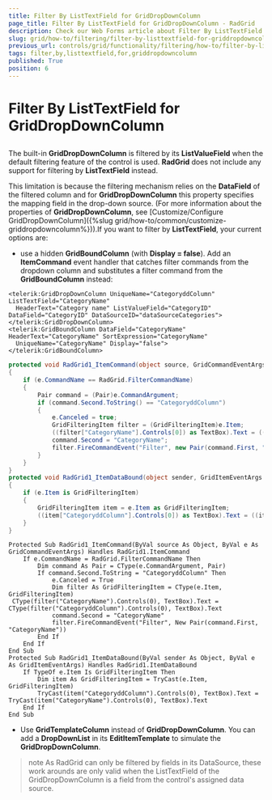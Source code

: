 ```yaml
---
title: Filter By ListTextField for GridDropDownColumn
page_title: Filter By ListTextField for GridDropDownColumn - RadGrid
description: Check our Web Forms article about Filter By ListTextField for GridDropDownColumn.
slug: grid/how-to/filtering/filter-by-listtextfield-for-griddropdowncolumn
previous_url: controls/grid/functionality/filtering/how-to/filter-by-listtextfield-for-griddropdowncolumn
tags: filter,by,listtextfield,for,griddropdowncolumn
published: True
position: 6
---
```


# Filter By ListTextField for GridDropDownColumn



##

The built-in **GridDropDownColumn** is filtered by its **ListValueField** when the default filtering feature of the control is used. **RadGrid** does not include any support for filtering by **ListTextField** instead.

This limitation is because the filtering mechanism relies on the **DataField** of the filtered column and for **GridDropDownColumn** this property specifies the mapping field in the drop-down source. (For more information about the properties of **GridDropDownColumn**, see [Customize/Configure GridDropDownColumn]({%slug grid/how-to/common/customize-griddropdowncolumn%})).If you want to filter by **ListTextField**, your current options are:

* use a hidden **GridBoundColumn** (with **Display = false**). Add an **ItemCommand** event handler that catches filter commands from the dropdown column and substitutes a filter command from the **GridBoundColumn** instead:



````ASP.NET
<telerik:GridDropDownColumn UniqueName="CategoryddColumn" ListTextField="CategoryName"
  HeaderText="Category name" ListValueField="CategoryID" DataField="CategoryID" DataSourceID="dataSourceCategories">
</telerik:GridDropDownColumn>
<telerik:GridBoundColumn DataField="CategoryName" HeaderText="CategoryName" SortExpression="CategoryName"
  UniqueName="CategoryName" Display="false">
</telerik:GridBoundColumn>
````
````C#
protected void RadGrid1_ItemCommand(object source, GridCommandEventArgs e)
{
    if (e.CommandName == RadGrid.FilterCommandName)
    {
        Pair command = (Pair)e.CommandArgument;
        if (command.Second.ToString() == "CategoryddColumn")
        {
            e.Canceled = true;
            GridFilteringItem filter = (GridFilteringItem)e.Item;
            ((filter["CategoryName"].Controls[0]) as TextBox).Text = ((filter["CategoryddColumn"].Controls[0]) as TextBox).Text;
            command.Second = "CategoryName";
            filter.FireCommandEvent("Filter", new Pair(command.First, "CategoryName"));
        }
    }
}
protected void RadGrid1_ItemDataBound(object sender, GridItemEventArgs e)
{  
    if (e.Item is GridFilteringItem)
    {  
        GridFilteringItem item = e.Item as GridFilteringItem;
        ((item["CategoryddColumn"].Controls[0]) as TextBox).Text = ((item["CategoryName"].Controls[0]) as TextBox).Text;
    }
}
````
````VB
Protected Sub RadGrid1_ItemCommand(ByVal source As Object, ByVal e As GridCommandEventArgs) Handles RadGrid1.ItemCommand
    If e.CommandName = RadGrid.FilterCommandName Then
        Dim command As Pair = CType(e.CommandArgument, Pair)
        If command.Second.ToString = "CategoryddColumn" Then
            e.Canceled = True
            Dim filter As GridFilteringItem = CType(e.Item, GridFilteringItem)
 CType(filter("CategoryName").Controls(0), TextBox).Text = CType(filter("CategoryddColumn").Controls(0), TextBox).Text   
            command.Second = "CategoryName"
            filter.FireCommandEvent("Filter", New Pair(command.First, "CategoryName"))
        End If
    End If
End Sub
Protected Sub RadGrid1_ItemDataBound(ByVal sender As Object, ByVal e As GridItemEventArgs) Handles RadGrid1.ItemDataBound
    If TypeOf e.Item Is GridFilteringItem Then
        Dim item As GridFilteringItem = TryCast(e.Item, GridFilteringItem)
        TryCast(item("CategoryddColumn").Controls(0), TextBox).Text = TryCast(item("CategoryName").Controls(0), TextBox).Text
    End If
End Sub
````


* Use **GridTemplateColumn** instead of **GridDropDownColumn**. You can add a **DropDownList** in its **EditItemTemplate** to simulate the **GridDropDownColumn**.

>note As RadGrid can only be filtered by fields in its DataSource, these work arounds are only valid when the ListTextField of the GridDropDownColumn is a field from the control's assigned data source.
>

